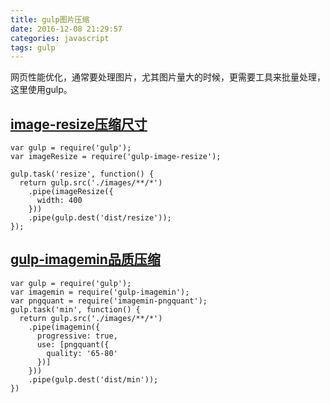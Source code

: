 ```yaml
---
title: gulp图片压缩
date: 2016-12-08 21:29:57
categories: javascript
tags: gulp
---
```

网页性能优化，通常要处理图片，尤其图片量大的时候，更需要工具来批量处理，这里使用gulp。
<!-- more -->
## [image-resize压缩尺寸](https://www.npmjs.com/package/gulp-image-resize)
```
var gulp = require('gulp');
var imageResize = require('gulp-image-resize');

gulp.task('resize', function() {
  return gulp.src('./images/**/*')
    .pipe(imageResize({
      width: 400
    }))
    .pipe(gulp.dest('dist/resize'));
});
```

## [gulp-imagemin品质压缩](https://www.npmjs.com/package/imagemin-pngquant)
```
var gulp = require('gulp');
var imagemin = require('gulp-imagemin');
var pngquant = require('imagemin-pngquant');
gulp.task('min', function() {
  return gulp.src('./images/**/*')
    .pipe(imagemin({
      progressive: true,
      use: [pngquant({
        quality: '65-80'
      })]
    }))
    .pipe(gulp.dest('dist/min'));
})
```